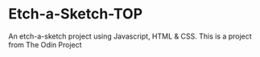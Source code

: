 # Etch-a-Sketch-TOP
An etch-a-sketch project using Javascript, HTML &amp; CSS. This is a project from The Odin Project
